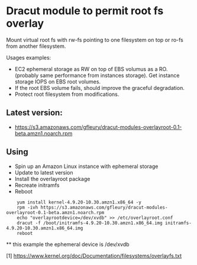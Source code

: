 #  Dracut module to permit root fs overlay 

Mount virtual root fs with rw-fs pointing to one filesystem on top or ro-fs from another filesystem.

Usages examples:
- EC2 ephemeral storage as RW on top of EBS volumus as a RO. (probably same performance from instances storage). Get instance storage IOPS on EBS root volumes.
- If the root EBS volume fails, should improve the graceful degradation.
- Protect root filesystem from modifications.

## Latest version:

- https://s3.amazonaws.com/gfleury/dracut-modules-overlayroot-0.1-beta.amzn1.noarch.rpm

## Using

- Spin up an Amazon Linux instance with ephemeral storage
- Update to latest version 
- Install the overlayroot package
- Recreate initramfs
- Reboot

```
	yum install kernel-4.9.20-10.30.amzn1.x86_64 -y 
	rpm -ivh https://s3.amazonaws.com/gfleury/dracut-modules-overlayroot-0.1-beta.amzn1.noarch.rpm
	echo "overlayrootdevice=/dev/xvdb" >> /etc/overlayroot.conf
	dracut -f /boot/initramfs-4.9.20-10.30.amzn1.x86_64.img initramfs-4.9.20-10.30.amzn1.x86_64.img
	reboot
```
 ** this example the ephemeral device is /dev/xvdb

[1] https://www.kernel.org/doc/Documentation/filesystems/overlayfs.txt 

